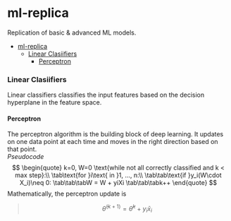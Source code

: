 # ml-replica
Replication of basic &amp; advanced ML models.
- [ml-replica](#ml-replica)
    - [Linear Clasiifiers](#linear-clasiifiers)
      - [Perceptron](#perceptron)

### Linear Clasiifiers
Linear classifiers classifies the input features based on the decision hyperplane in the feature space.

#### Perceptron 
The perceptron algorithm is the building block of deep learning. It updates on one data point at each time and moves in the right direction based on that point. <br>
*Pseudocode*
$$
\begin{quote}
k=0, W=0
\text{while not all correctly classified and k < max step}:\\
\tab\text{for }i\text{ in }1, ..., n:\\
\tab\tab\text{if }y_i(W\cdot X_i)\neq 0:
\tab\tab\tabW = W + yiXi
\tab\tab\tabk++
\end{quote}
$$
Mathematically, the perceptron update is
> $$\bar{\theta}^{(k+1)}=\bar{\theta}^{k}+y_i\bar{x}_i$$
